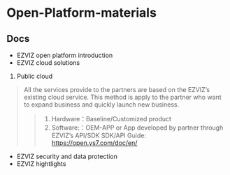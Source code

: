 # Open-Platform-materials
## Docs
- EZVIZ open platform introduction
- EZVIZ cloud solutions



1.  Public cloud
> All the services provide to the partners are based on the EZVIZ’s existing cloud service. This method is apply to the partner who want to expand business and quickly launch new business.
>> 1. Hardware：Baseline/Customized product 
>> 2. Software:：OEM-APP or App developed by partner through EZVIZ’s API/SDK
>> SDK/API Guide: https://open.ys7.com/doc/en/


- EZVIZ security and data protection
- EZVIZ hightlights
